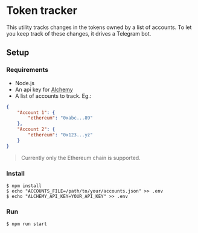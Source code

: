 # Token tracker

This utility tracks changes in the tokens owned by a list of accounts. To let you keep track of these changes, it drives a Telegram bot.

## Setup

### Requirements

- Node.js
- An api key for [Alchemy](https://docs.alchemy.com/reference/api-overview)
- A list of accounts to track. Eg.:

```json
{
    "Account 1": {
        "ethereum": "0xabc...89"
    },
    "Account 2": {
        "ethereum": "0x123...yz"
    }
}
```

> Currently only the Ethereum chain is supported.

### Install
```
$ npm install
$ echo "ACCOUNTS_FILE=/path/to/your/accounts.json" >> .env
$ echo "ALCHEMY_API_KEY=YOUR_API_KEY" >> .env
```

### Run
```
$ npm run start
```